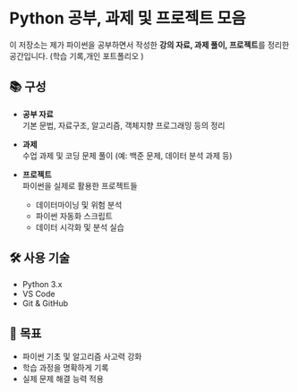 # Python 공부, 과제 및 프로젝트 모음

이 저장소는 제가 파이썬을 공부하면서 작성한 **강의 자료, 과제 풀이, 프로젝트**를 정리한 공간입니다. (학습 기록,개인 포트폴리오 )

## 📚 구성
- **공부 자료**  
  기본 문법, 자료구조, 알고리즘, 객체지향 프로그래밍 등의 정리

- **과제**  
  수업 과제 및 코딩 문제 풀이 (예: 백준 문제, 데이터 분석 과제 등)

- **프로젝트**  
  파이썬을 실제로 활용한 프로젝트들  
  - 데이터마이닝 및 위험 분석
  - 파이썬 자동화 스크립트
  - 데이터 시각화 및 분석 실습

## 🛠️ 사용 기술
- Python 3.x  
-  VS Code  
- Git & GitHub

## 🚀 목표
- 파이썬 기초 및 알고리즘 사고력 강화  
- 학습 과정을 명확하게 기록  
- 실제 문제 해결 능력 적용
